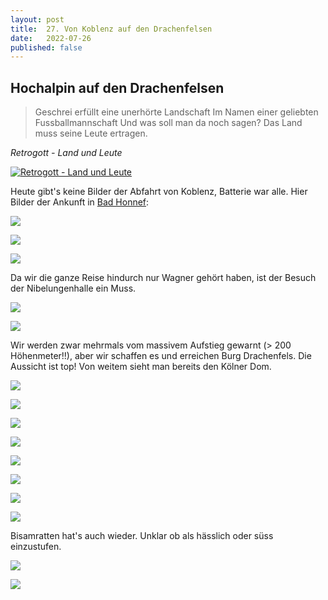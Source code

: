```yaml
---
layout: post
title:  27. Von Koblenz auf den Drachenfelsen
date:   2022-07-26
published: false
---
```


## Hochalpin auf den Drachenfelsen ##

>Geschrei erfüllt eine unerhörte Landschaft
Im Namen einer geliebten Fussballmannschaft
Und was soll man da noch sagen?
Das Land muss seine Leute ertragen.

*Retrogott - Land und Leute*

[![Retrogott - Land und Leute](http://img.youtube.com/vi/98pwj8ZQ-I4/0.jpg)](http://www.youtube.com/watch?v=98pwj8ZQ-I4 "Retrogott - Land und Leute")

Heute gibt's keine Bilder der Abfahrt von Koblenz, Batterie war alle.
Hier Bilder der Ankunft in [Bad Honnef](https://de.m.wikipedia.org/wiki/Bad_Honnef):

![](/img/20220727__ms_res_donneff_0.jpg)

![](/img/20220727__ms_res_donneff_1.jpg)

![](/img/20220727__ms_res_donneff_2.jpg)

Da wir die ganze Reise hindurch nur Wagner gehört haben, ist der Besuch der Nibelungenhalle ein Muss.

![](/img/20220727__ms_res_donneff_3.jpg)

![](/img/20220727__ms_res_donneff_4.jpg)

Wir werden zwar mehrmals vom massivem Aufstieg gewarnt (> 200 Höhenmeter!!), aber wir schaffen es und erreichen Burg Drachenfels. Die Aussicht ist top! Von weitem sieht man bereits den Kölner Dom.

![](/img/20220727__ms_res_donneff_5.jpg)

![](/img/20220727__ms_res_donneff_6.jpg)

![](/img/20220727__ms_res_donneff_7.jpg)

![](/img/20220727__ms_res_donneff_8.jpg)

![](/img/20220727__ms_res_donneff_9.jpg)

![](/img/20220727__ms_res_donneff_10.jpg)

![](/img/20220727__ms_res_donneff_11.jpg)

![](/img/20220727__ms_res_donneff_12.jpg)

Bisamratten hat's auch wieder. Unklar ob als hässlich oder süss einzustufen.

![](/img/20220727__ms_res_donneff_13.jpg)

![](/img/20220727__ms_res_donneff_14.jpg)

